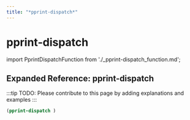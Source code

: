 ```yaml
---
title: "*pprint-dispatch*"
---
```


# pprint-dispatch

import PprintDispatchFunction from './_pprint-dispatch_function.md';

<PprintDispatchFunction />

## Expanded Reference: pprint-dispatch

:::tip
TODO: Please contribute to this page by adding explanations and examples
:::

```lisp
(pprint-dispatch )
```
